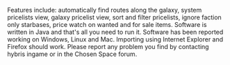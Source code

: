 Features include: automatically find routes along the galaxy, system pricelists view, galaxy pricelist view, sort and filter pricelists, ignore faction only starbases, price watch on wanted and for sale items.
Software is written in Java and that's all you need to run it. Software has been reported working on Windows, Linux and Mac.
Importing using Internet Explorer and Firefox should work. Please report any problem you find by contacting hybris ingame or in the Chosen Space forum.